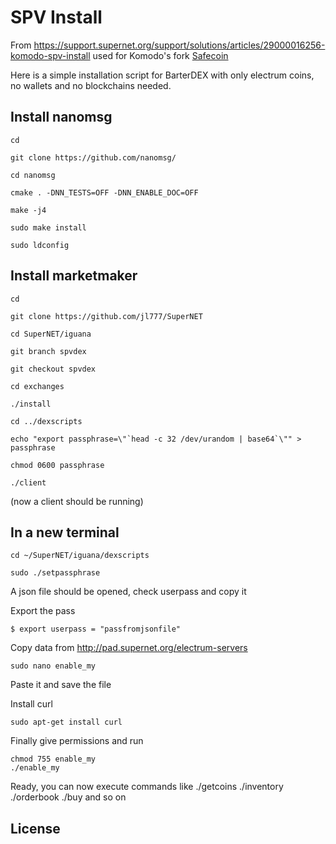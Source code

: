 # SPV Install

From https://support.supernet.org/support/solutions/articles/29000016256-komodo-spv-install used for Komodo's fork [Safecoin ](http://safecoin.org/)

Here is a simple installation script for BarterDEX with only electrum coins, no wallets and no blockchains needed.

## Install nanomsg


```
cd

git clone https://github.com/nanomsg/

cd nanomsg

cmake . -DNN_TESTS=OFF -DNN_ENABLE_DOC=OFF

make -j4

sudo make install

sudo ldconfig

```


## Install marketmaker 

```
cd

git clone https://github.com/jl777/SuperNET

cd SuperNET/iguana

git branch spvdex

git checkout spvdex

cd exchanges

./install

cd ../dexscripts

echo "export passphrase=\"`head -c 32 /dev/urandom | base64`\"" > passphrase

chmod 0600 passphrase

./client
``` 

(now a client should be running)

## In a new terminal

```
cd ~/SuperNET/iguana/dexscripts

sudo ./setpassphrase

```
A json file should be opened, check userpass and copy it

Export the pass

```
$ export userpass = "passfromjsonfile"

```
Copy data from http://pad.supernet.org/electrum-servers 

```
sudo nano enable_my
```
Paste it and save the file

Install curl

```
sudo apt-get install curl

```
Finally give permissions and run
```
chmod 755 enable_my
./enable_my
```

Ready, you can now execute commands like ./getcoins ./inventory ./orderbook ./buy and so on


## License

 


